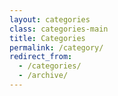 ```yaml
---
layout: categories
class: categories-main
title: Categories
permalink: /category/
redirect_from:
  - /categories/
  - /archive/
---
```

